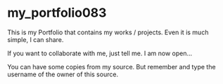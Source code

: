 # my_portfolio083
This is my Portfolio that contains my works / projects. Even it is much simple, I can share.

If you want to collaborate with me, just tell me. I am now open...

You can have some copies from my source. But remember and type the username of the owner of this source.
